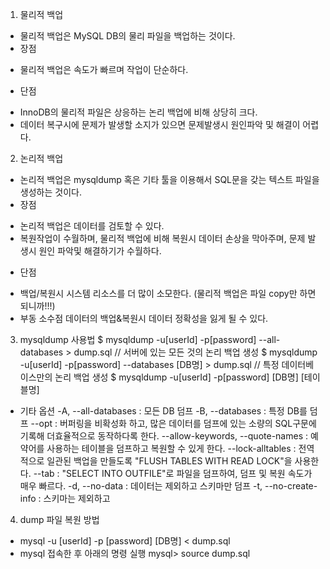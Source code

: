 1. 물리적 백업
 - 물리적 백업은 MySQL DB의 물리 파일을 백업하는 것이다. 
 - 장점 
  + 물리적 백업은 속도가 빠르며 작업이 단순하다.
 - 단점
  + InnoDB의 물리적 파일은 상응하는 논리 백업에 비해 상당히 크다.
  + 데이터 복구시에 문제가 발생할 소지가 있으면 문제발생시 원인파악 및 해결이 어렵다.

2. 논리적 백업
 - 논리적 백업은 mysqldump 혹은 기타 툴을 이용해서 SQL문을 갖는 텍스트 파일을 생성하는 것이다. 
 - 장점 
  + 논리적 백업은 데이터를 검토할 수 있다.
  + 복원작업이 수월하며, 물리적 백업에 비해 복원시 데이터 손상을 막아주며, 문제 발생시 원인 파악및 해결하기가 수월하다. 
 - 단점
  + 백업/복원시 시스템 리소스를 더 많이 소모한다. (물리적 백업은 파일 copy만 하면 되니까!!!)
  + 부동 소수점 데이터의 백업&복원시 데이터 정확성을 잃게 될 수 있다.

3. mysqldump 사용법
 $ mysqldump -u[userId] -p[password] --all-databases > dump.sql  // 서버에 있는 모든 것의 논리 백업 생성
 $ mysqldump -u[userId] -p[password] --databases [DB명] > dump.sql // 특정 데이터베이스만의 논리 백업 생성
 $ mysqldump -u[userId] -p[password] [DB명] [테이블명]

 
- 기타 옵션
   -A, --all-databases : 모든 DB 덤프
   -B, --databases : 특정 DB를 덤프
   --opt : 버퍼링을 비확성화 하고, 많은 데이터를 덤프에 있는 소량의 SQL구문에 기록해 더효율적으로 동작하다록 한다.
   --allow-keywords, --quote-names : 예약어를 사용하는 테이블을 덤프하고 복원할 수 있게 한다.
   --lock-alltables : 전역적으로 일관된 백업을 만들도록 "FLUSH TABLES WITH READ LOCK"을 사용한다. 
   --tab : "SELECT INTO OUTFILE"로 파일을 덤프하여, 덤프 및 복원 속도가 매우 빠르다.
   -d, --no-data :  데이터는 제외하고 스키마만 덤프
   -t, --no-create-info : 스키마는 제외하고 

4. dump 파일 복원 방법
 - mysql -u [userId] -p [password] [DB명] < dump.sql
 - mysql 접속한 후 아래의 명령 실행
     mysql> source dump.sql